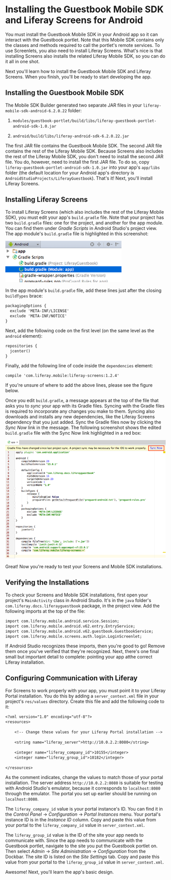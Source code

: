# Installing the Guestbook Mobile SDK and Liferay Screens for Android [](id=installing-the-guestbook-mobile-sdk-and-liferay-screens-for-android)

You must install the Guestbook Mobile SDK in your Android app so it can interact 
with the Guestbook portlet. Note that this Mobile SDK contains only the classes 
and methods required to call the portlet's remote services. To use Screenlets,
you also need to install Liferay Screens. What's nice is that installing Screens
also installs the related Liferay Mobile SDK, so you can do it all in one shot. 

Next you'll learn how to install the Guestbook Mobile SDK and Liferay Screens.
When you finish, you'll be ready to start developing the app. 

## Installing the Guestbook Mobile SDK [](id=installing-the-guestbook-mobile-sdk)

The Mobile SDK Builder generated two separate JAR files in your
`liferay-mobile-sdk-android-6.2.0.22` folder: 

1. `modules/guestbook-portlet/build/libs/liferay-guestbook-portlet-android-sdk-1.0.jar`

2. `android/build/libs/liferay-android-sdk-6.2.0.22.jar`

The first JAR file contains the Guestbook Mobile SDK. The second JAR file 
contains the rest of the Liferay Mobile SDK. Because Screens also includes the 
rest of the Liferay Mobile SDK, you don't need to install the second JAR file. 
You do, however, need to install the first JAR file. To do so, copy
`liferay-guestbook-portlet-android-sdk-1.0.jar` into your app's `app/libs`
folder (the default location for your Android app's directory is
`AndroidStudioProjects/LiferayGuestbook`). That's it! Next, you'll install 
Liferay Screens. 

## Installing Liferay Screens [](id=installing-liferay-screens)

To install Liferay Screens (which also includes the rest of the Liferay Mobile 
SDK), you must edit your app's `build.gradle` file. Note that your project has
two `build.gradle` files: one for the project, and another for the app module.
You can find them under *Gradle Scripts* in Android Studio's project view. The
app module's `build.gradle` file is highlighted in this screenshot: 

![Figure 1: The app module's `build.gradle` file.](../../images/android-build-gradle-app-module.png)

In the app module's `build.gradle` file, add these lines just after the closing `buildTypes` brace: 

    packagingOptions {
      exclude 'META-INF/LICENSE'
      exclude 'META-INF/NOTICE'
    }

Next, add the following code on the first level (on the same level as the
`android` element): 

    repositories {
      jcenter()
    }

Finally, add the following line of code inside the `dependencies` element: 

    compile 'com.liferay.mobile:liferay-screens:1.2.4'

If you're unsure of where to add the above lines, please see the figure below. 

Once you edit `build.gradle`, a message appears at the top of the file that asks 
you to *sync* your app with its Gradle files. Syncing with the Gradle files is 
required to incorporate any changes you make to them. Syncing also downloads and 
installs any new dependencies, like the Liferay Screens dependency that you just
added. Sync the Gradle files now by clicking the *Sync Now* link in the message.
The following screenshot shows the edited `build.gradle` file with the Sync Now
link highlighted in a red box: 

![Figure 2: After editing the `build.gradle` file, click *Sync Now* to incorporate the changes in your app.](../../images/android-build-gradle-sync.png)
 
Great! Now you're ready to test your Screens and Mobile SDK installations. 

## Verifying the Installations [](id=verifying-the-installations)

To check your Screens and Mobile SDK installations, first open your project's 
`MainActivity` class in Android Studio. It's in the `java` folder's
`com.liferay.docs.liferayguestbook` package, in the project view. Add the
following imports at the top of the file:

    import com.liferay.mobile.android.service.Session;
    import com.liferay.mobile.android.v62.entry.EntryService;
    import com.liferay.mobile.android.v62.guestbook.GuestbookService;
    import com.liferay.mobile.screens.auth.login.LoginScreenlet;

If Android Studio recognizes these imports, then you're good to go! Remove them 
once you've verified that they're recognized. Next, there's one final small but 
important detail to complete: pointing your app atthe correct Liferay 
installation. 

## Configuring Communication with Liferay [](id=configuring-communication-with-liferay)

For Screens to work properly with your app, you must point it to your Liferay 
Portal installation. You do this by adding a `server_context.xml` file in your 
project's `res/values` directory. Create this file and add the following code 
to it:

    <?xml version="1.0" encoding="utf-8"?>
    <resources>

        <!-- Change these values for your Liferay Portal installation -->

        <string name="liferay_server">http://10.0.2.2:8080</string>

        <integer name="liferay_company_id">10155</integer>
        <integer name="liferay_group_id">10182</integer>

    </resources>

As the comment indicates, change the values to match those of your portal 
installation. The server address `http://10.0.2.2:8080` is suitable for testing 
with Android Studio's emulator, because it corresponds to `localhost:8080` 
through the emulator. The portal you set up earlier should be running on 
`localhost:8080`.

The `liferay_company_id` value is your portal instance's ID. You can find it in 
the *Control Panel* &rarr; *Configuration* &rarr; *Portal Instances* menu. Your 
portal's instance ID is in the *Instance ID* column. Copy and paste this value 
from your portal to the `liferay_company_id` value in `server_context.xml`.

The `liferay_group_id` value is the ID of the site your app needs to communicate 
with. Since the app needs to communicate with the Guestbook portlet, navigate to 
the site you put the Guestbook portlet on. Then select 
*Admin* &rarr; *Site Administration* &rarr; *Configuration* from the Dockbar. 
The site ID is listed on the *Site Settings* tab. Copy and paste this value 
from your portal to the `liferay_group_id` value in `server_context.xml`.

Awesome! Next, you'll learn the app's basic design. 
